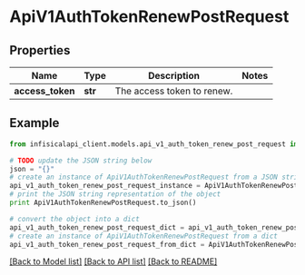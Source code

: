 # ApiV1AuthTokenRenewPostRequest


## Properties
Name | Type | Description | Notes
------------ | ------------- | ------------- | -------------
**access_token** | **str** | The access token to renew. | 

## Example

```python
from infisicalapi_client.models.api_v1_auth_token_renew_post_request import ApiV1AuthTokenRenewPostRequest

# TODO update the JSON string below
json = "{}"
# create an instance of ApiV1AuthTokenRenewPostRequest from a JSON string
api_v1_auth_token_renew_post_request_instance = ApiV1AuthTokenRenewPostRequest.from_json(json)
# print the JSON string representation of the object
print ApiV1AuthTokenRenewPostRequest.to_json()

# convert the object into a dict
api_v1_auth_token_renew_post_request_dict = api_v1_auth_token_renew_post_request_instance.to_dict()
# create an instance of ApiV1AuthTokenRenewPostRequest from a dict
api_v1_auth_token_renew_post_request_from_dict = ApiV1AuthTokenRenewPostRequest.from_dict(api_v1_auth_token_renew_post_request_dict)
```
[[Back to Model list]](../README.md#documentation-for-models) [[Back to API list]](../README.md#documentation-for-api-endpoints) [[Back to README]](../README.md)


